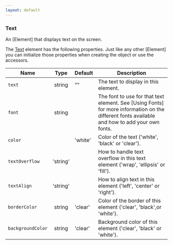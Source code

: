 ```yaml
---
layout: default
---
```


### Text

[Text]: #text

An [Element] that displays text on the screen.

The [Text] element has the following properties. Just like any other [Element] you can initialize those properties when creating the object or use the accessors.

| Name              |   Type   | Default | Description                                                                                                                                   |
| ----------------- | :------: | ------- | --------------------------------------------------------------------------------------------------------------------------------------------- |
| `text`            |  string  | ""      | The text to display in this element.                                                                                                          |
| `font`            |  string  |         | The font to use for that text element. See [Using Fonts] for more information on the different fonts available and how to add your own fonts. |
| `color`           |          | 'white' | Color of the text ('white', 'black' or 'clear').                                                                                              |
| `textOverflow`    | 'string' |         | How to handle text overflow in this text element ('wrap', 'ellipsis' or 'fill').                                                              |
| `textAlign`       | 'string' |         | How to align text in this element ('left', 'center' or 'right').                                                                              |
| `borderColor`     |  string  | 'clear' | Color of the border of this element ('clear', 'black',or 'white').                                                                            |
| `backgroundColor` |  string  | 'clear' | Background color of this element ('clear', 'black' or 'white').                                                                               |

